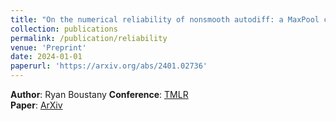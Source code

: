 ```yaml
---
title: "On the numerical reliability of nonsmooth autodiff: a MaxPool case study"
collection: publications
permalink: /publication/reliability
venue: 'Preprint'
date: 2024-01-01
paperurl: 'https://arxiv.org/abs/2401.02736'
---
```


**Author**: Ryan Boustany 
**Conference**: [TMLR](https://jmlr.org/tmlr/)  
**Paper**: [ArXiv](https://arxiv.org/abs/2401.02736)
